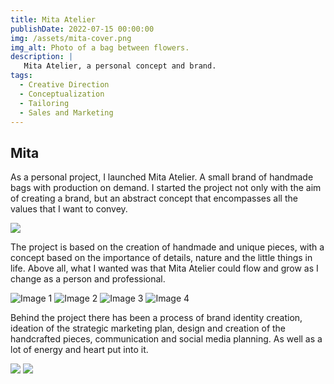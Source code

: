 ```yaml
---
title: Mita Atelier
publishDate: 2022-07-15 00:00:00
img: /assets/mita-cover.png
img_alt: Photo of a bag between flowers.
description: |
   Mita Atelier, a personal concept and brand.
tags:
  - Creative Direction
  - Conceptualization
  - Tailoring
  - Sales and Marketing
---
```


## Mita

As a personal project, I launched Mita Atelier. A small brand of handmade bags with production on demand. I started the project not only with the aim of creating a brand, but an abstract concept that encompasses all the values that I want to convey.

![](/assets/mita01.png)

The project is based on the creation of handmade and unique pieces, with a concept based on the importance of details, nature and the little things in life. Above all, what I wanted was that Mita Atelier could flow and grow as I change as a person and professional.

<img src="/assets/mita03.jpeg" alt="Image 1" />
<img src="/assets/mita04.jpeg" alt="Image 2" />
<img src="/assets/mita05.jpeg" alt="Image 3" />
<img src="/assets/mita06.jpeg" alt="Image 4" />

Behind the project there has been a process of brand identity creation, ideation of the strategic marketing plan, design and creation of the handcrafted pieces, communication and social media planning. As well as a lot of energy and heart put into it.


![](/assets/mita07.png)
![](/assets/mita08.png)